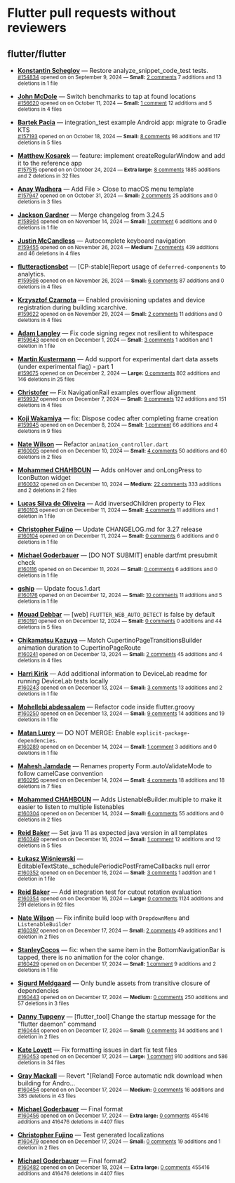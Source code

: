 # Flutter pull requests without reviewers

## flutter/flutter

* **[Konstantin Scheglov](https://github.com/scheglov)** &mdash; Restore analyze_snippet_code_test tests.<br />
  <sub>[#154834](https://github.com/flutter/flutter/pull/154834) opened on on September 9, 2024 &mdash; **Small:** [2 comments](https://github.com/flutter/flutter/pull/154834) 7 additions and 13 deletions in 1 file</sub><br />

* **[John McDole](https://github.com/jtmcdole)** &mdash; Switch benchmarks to tap at found locations<br />
  <sub>[#156620](https://github.com/flutter/flutter/pull/156620) opened on on October 11, 2024 &mdash; **Small:** [1 comment](https://github.com/flutter/flutter/pull/156620) 12 additions and 5 deletions in 4 files</sub><br />

* **[Bartek Pacia](https://github.com/bartekpacia)** &mdash; integration_test example Android app: migrate to Gradle KTS<br />
  <sub>[#157193](https://github.com/flutter/flutter/pull/157193) opened on on October 18, 2024 &mdash; **Small:** [8 comments](https://github.com/flutter/flutter/pull/157193) 98 additions and 117 deletions in 5 files</sub><br />

* **[Matthew Kosarek](https://github.com/mattkae)** &mdash; feature: implement createRegularWindow and add it to the reference app<br />
  <sub>[#157515](https://github.com/flutter/flutter/pull/157515) opened on on October 24, 2024 &mdash; **Extra large:** [8 comments](https://github.com/flutter/flutter/pull/157515) 1885 additions and 2 deletions in 32 files</sub><br />

* **[Anay Wadhera](https://github.com/anayw2001)** &mdash; Add File > Close to macOS menu template<br />
  <sub>[#157947](https://github.com/flutter/flutter/pull/157947) opened on on October 31, 2024 &mdash; **Small:** [2 comments](https://github.com/flutter/flutter/pull/157947) 25 additions and 0 deletions in 3 files</sub><br />

* **[Jackson Gardner](https://github.com/eyebrowsoffire)** &mdash; Merge changelog from 3.24.5<br />
  <sub>[#158904](https://github.com/flutter/flutter/pull/158904) opened on on November 14, 2024 &mdash; **Small:** [1 comment](https://github.com/flutter/flutter/pull/158904) 6 additions and 0 deletions in 1 file</sub><br />

* **[Justin McCandless](https://github.com/justinmc)** &mdash; Autocomplete keyboard navigation<br />
  <sub>[#159455](https://github.com/flutter/flutter/pull/159455) opened on on November 26, 2024 &mdash; **Medium:** [7 comments](https://github.com/flutter/flutter/pull/159455) 439 additions and 46 deletions in 4 files</sub><br />

* **[flutteractionsbot](https://github.com/flutteractionsbot)** &mdash; [CP-stable]Report usage of `deferred-components` to analytics.<br />
  <sub>[#159506](https://github.com/flutter/flutter/pull/159506) opened on on November 26, 2024 &mdash; **Small:** [6 comments](https://github.com/flutter/flutter/pull/159506) 87 additions and 0 deletions in 4 files</sub><br />

* **[Krzysztof Czarnota](https://github.com/czarny)** &mdash; Enabled provisioning updates and device registration during building xcarchive.<br />
  <sub>[#159622](https://github.com/flutter/flutter/pull/159622) opened on on November 29, 2024 &mdash; **Small:** [2 comments](https://github.com/flutter/flutter/pull/159622) 11 additions and 0 deletions in 4 files</sub><br />

* **[Adam Langley](https://github.com/Adam-Langley)** &mdash; Fix code signing regex not resilient to whitespace<br />
  <sub>[#159643](https://github.com/flutter/flutter/pull/159643) opened on on December 1, 2024 &mdash; **Small:** [3 comments](https://github.com/flutter/flutter/pull/159643) 1 addition and 1 deletion in 1 file</sub><br />

* **[Martin Kustermann](https://github.com/mkustermann)** &mdash; Add support for experimental dart data assets (under experimental flag) - part 1<br />
  <sub>[#159675](https://github.com/flutter/flutter/pull/159675) opened on on December 2, 2024 &mdash; **Large:** [0 comments](https://github.com/flutter/flutter/pull/159675) 802 additions and 146 deletions in 25 files</sub><br />

* **[Christofer](https://github.com/yaostyle)** &mdash; Fix NavigationRail examples overflow alignment<br />
  <sub>[#159937](https://github.com/flutter/flutter/pull/159937) opened on on December 7, 2024 &mdash; **Small:** [9 comments](https://github.com/flutter/flutter/pull/159937) 122 additions and 151 deletions in 4 files</sub><br />

* **[Koji Wakamiya](https://github.com/koji-1009)** &mdash; fix: Dispose codec after completing frame creation<br />
  <sub>[#159945](https://github.com/flutter/flutter/pull/159945) opened on on December 8, 2024 &mdash; **Small:** [1 comment](https://github.com/flutter/flutter/pull/159945) 66 additions and 4 deletions in 9 files</sub><br />

* **[Nate Wilson](https://github.com/nate-thegrate)** &mdash; Refactor `animation_controller.dart`<br />
  <sub>[#160005](https://github.com/flutter/flutter/pull/160005) opened on on December 10, 2024 &mdash; **Small:** [4 comments](https://github.com/flutter/flutter/pull/160005) 50 additions and 60 deletions in 2 files</sub><br />

* **[Mohammed  CHAHBOUN](https://github.com/M97Chahboun)** &mdash; Adds onHover and onLongPress to IconButton widget<br />
  <sub>[#160032](https://github.com/flutter/flutter/pull/160032) opened on on December 10, 2024 &mdash; **Medium:** [22 comments](https://github.com/flutter/flutter/pull/160032) 333 additions and 2 deletions in 2 files</sub><br />

* **[Lucas Silva de Oliveira](https://github.com/lucassilvaoliveira)** &mdash; Add inversedChildren property to Flex<br />
  <sub>[#160103](https://github.com/flutter/flutter/pull/160103) opened on on December 11, 2024 &mdash; **Small:** [4 comments](https://github.com/flutter/flutter/pull/160103) 11 additions and 1 deletion in 1 file</sub><br />

* **[Christopher Fujino](https://github.com/christopherfujino)** &mdash; Update CHANGELOG.md for 3.27 release<br />
  <sub>[#160104](https://github.com/flutter/flutter/pull/160104) opened on on December 11, 2024 &mdash; **Small:** [0 comments](https://github.com/flutter/flutter/pull/160104) 6 additions and 0 deletions in 1 file</sub><br />

* **[Michael Goderbauer](https://github.com/goderbauer)** &mdash; [DO NOT SUBMIT] enable dartfmt presubmit check<br />
  <sub>[#160116](https://github.com/flutter/flutter/pull/160116) opened on on December 11, 2024 &mdash; **Small:** [0 comments](https://github.com/flutter/flutter/pull/160116) 6 additions and 0 deletions in 1 file</sub><br />

* **[gship](https://github.com/gship)** &mdash; Update focus.1.dart<br />
  <sub>[#160176](https://github.com/flutter/flutter/pull/160176) opened on on December 12, 2024 &mdash; **Small:** [10 comments](https://github.com/flutter/flutter/pull/160176) 11 additions and 5 deletions in 1 file</sub><br />

* **[Mouad Debbar](https://github.com/mdebbar)** &mdash; [web] `FLUTTER_WEB_AUTO_DETECT` is false by default<br />
  <sub>[#160191](https://github.com/flutter/flutter/pull/160191) opened on on December 12, 2024 &mdash; **Small:** [0 comments](https://github.com/flutter/flutter/pull/160191) 0 additions and 44 deletions in 5 files</sub><br />

* **[Chikamatsu Kazuya](https://github.com/chika3742)** &mdash; Match CupertinoPageTransitionsBuilder animation duration to CupertinoPageRoute<br />
  <sub>[#160241](https://github.com/flutter/flutter/pull/160241) opened on on December 13, 2024 &mdash; **Small:** [2 comments](https://github.com/flutter/flutter/pull/160241) 45 additions and 4 deletions in 4 files</sub><br />

* **[Harri Kirik](https://github.com/harri35)** &mdash; Add additional information to DeviceLab readme for running DeviceLab tests locally<br />
  <sub>[#160243](https://github.com/flutter/flutter/pull/160243) opened on on December 13, 2024 &mdash; **Small:** [3 comments](https://github.com/flutter/flutter/pull/160243) 13 additions and 2 deletions in 1 file</sub><br />

* **[Mohellebi abdessalem](https://github.com/AbdeMohlbi)** &mdash; Refactor code inside flutter.groovy <br />
  <sub>[#160250](https://github.com/flutter/flutter/pull/160250) opened on on December 13, 2024 &mdash; **Small:** [9 comments](https://github.com/flutter/flutter/pull/160250) 14 additions and 19 deletions in 1 file</sub><br />

* **[Matan Lurey](https://github.com/matanlurey)** &mdash; DO NOT MERGE: Enable `explicit-package-dependencies`.<br />
  <sub>[#160289](https://github.com/flutter/flutter/pull/160289) opened on on December 14, 2024 &mdash; **Small:** [1 comment](https://github.com/flutter/flutter/pull/160289) 3 additions and 0 deletions in 1 file</sub><br />

* **[Mahesh Jamdade](https://github.com/maheshj01)** &mdash; Renames property Form.autoValidateMode to follow camelCase convention<br />
  <sub>[#160295](https://github.com/flutter/flutter/pull/160295) opened on on December 14, 2024 &mdash; **Small:** [4 comments](https://github.com/flutter/flutter/pull/160295) 18 additions and 18 deletions in 7 files</sub><br />

* **[Mohammed  CHAHBOUN](https://github.com/M97Chahboun)** &mdash; Adds ListenableBuilder.multiple to make it easier to listen to multiple listenables<br />
  <sub>[#160304](https://github.com/flutter/flutter/pull/160304) opened on on December 14, 2024 &mdash; **Small:** [6 comments](https://github.com/flutter/flutter/pull/160304) 55 additions and 0 deletions in 2 files</sub><br />

* **[Reid Baker](https://github.com/reidbaker)** &mdash; Set java 11 as expected java version in all templates<br />
  <sub>[#160349](https://github.com/flutter/flutter/pull/160349) opened on on December 16, 2024 &mdash; **Small:** [1 comment](https://github.com/flutter/flutter/pull/160349) 12 additions and 12 deletions in 5 files</sub><br />

* **[Łukasz Wiśniewski](https://github.com/vishna)** &mdash; EditableTextState._schedulePeriodicPostFrameCallbacks null error<br />
  <sub>[#160352](https://github.com/flutter/flutter/pull/160352) opened on on December 16, 2024 &mdash; **Small:** [3 comments](https://github.com/flutter/flutter/pull/160352) 1 addition and 1 deletion in 1 file</sub><br />

* **[Reid Baker](https://github.com/reidbaker)** &mdash; Add integration test for cutout rotation evaluation<br />
  <sub>[#160354](https://github.com/flutter/flutter/pull/160354) opened on on December 16, 2024 &mdash; **Large:** [0 comments](https://github.com/flutter/flutter/pull/160354) 1124 additions and 291 deletions in 92 files</sub><br />

* **[Nate Wilson](https://github.com/nate-thegrate)** &mdash; Fix infinite build loop with `DropdownMenu` and `ListenableBuilder`<br />
  <sub>[#160397](https://github.com/flutter/flutter/pull/160397) opened on on December 17, 2024 &mdash; **Small:** [2 comments](https://github.com/flutter/flutter/pull/160397) 49 additions and 1 deletion in 2 files</sub><br />

* **[StanleyCocos](https://github.com/StanleyCocos)** &mdash; fix: when the same item in the BottomNavigationBar is tapped, there is no animation for the color change.<br />
  <sub>[#160429](https://github.com/flutter/flutter/pull/160429) opened on on December 17, 2024 &mdash; **Small:** [1 comment](https://github.com/flutter/flutter/pull/160429) 9 additions and 2 deletions in 1 file</sub><br />

* **[Sigurd Meldgaard](https://github.com/sigurdm)** &mdash; Only bundle assets from transitive closure of dependencies<br />
  <sub>[#160443](https://github.com/flutter/flutter/pull/160443) opened on on December 17, 2024 &mdash; **Medium:** [0 comments](https://github.com/flutter/flutter/pull/160443) 250 additions and 57 deletions in 3 files</sub><br />

* **[Danny Tuppeny](https://github.com/DanTup)** &mdash; [flutter_tool] Change the startup message for the "flutter daemon" command<br />
  <sub>[#160444](https://github.com/flutter/flutter/pull/160444) opened on on December 17, 2024 &mdash; **Small:** [0 comments](https://github.com/flutter/flutter/pull/160444) 34 additions and 1 deletion in 2 files</sub><br />

* **[Kate Lovett](https://github.com/Piinks)** &mdash; Fix formatting issues in dart fix test files<br />
  <sub>[#160453](https://github.com/flutter/flutter/pull/160453) opened on on December 17, 2024 &mdash; **Large:** [1 comment](https://github.com/flutter/flutter/pull/160453) 910 additions and 586 deletions in 34 files</sub><br />

* **[Gray Mackall](https://github.com/gmackall)** &mdash; Revert "[Reland] Force automatic ndk download when building for Andro…<br />
  <sub>[#160454](https://github.com/flutter/flutter/pull/160454) opened on on December 17, 2024 &mdash; **Medium:** [0 comments](https://github.com/flutter/flutter/pull/160454) 16 additions and 385 deletions in 43 files</sub><br />

* **[Michael Goderbauer](https://github.com/goderbauer)** &mdash; Final format<br />
  <sub>[#160456](https://github.com/flutter/flutter/pull/160456) opened on on December 17, 2024 &mdash; **Extra large:** [0 comments](https://github.com/flutter/flutter/pull/160456) 455416 additions and 416476 deletions in 4407 files</sub><br />

* **[Christopher Fujino](https://github.com/christopherfujino)** &mdash; Test generated localizations<br />
  <sub>[#160479](https://github.com/flutter/flutter/pull/160479) opened on on December 17, 2024 &mdash; **Small:** [0 comments](https://github.com/flutter/flutter/pull/160479) 19 additions and 1 deletion in 2 files</sub><br />

* **[Michael Goderbauer](https://github.com/goderbauer)** &mdash; Final format2<br />
  <sub>[#160482](https://github.com/flutter/flutter/pull/160482) opened on on December 18, 2024 &mdash; **Extra large:** [0 comments](https://github.com/flutter/flutter/pull/160482) 455416 additions and 416476 deletions in 4407 files</sub><br />


